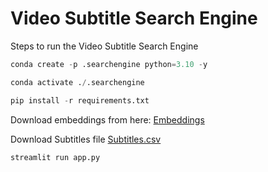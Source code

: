 # Video Subtitle Search Engine


Steps to run the Video Subtitle Search Engine
``` python
conda create -p .searchengine python=3.10 -y
```
``` python
conda activate ./.searchengine
```
``` python
pip install -r requirements.txt
```
Download embeddings from here: [Embeddings](https://drive.google.com/file/d/1Wp33Nm9eVDtxyB52W5IMG8uegseLvAnc/view?usp=sharing)

Download Subtitles file [Subtitles.csv](https://drive.google.com/file/d/1dHukx6h0rJtLqZaEv0WpPWC9V2Yv1XET/view?usp=sharing)

``` python
streamlit run app.py
```

